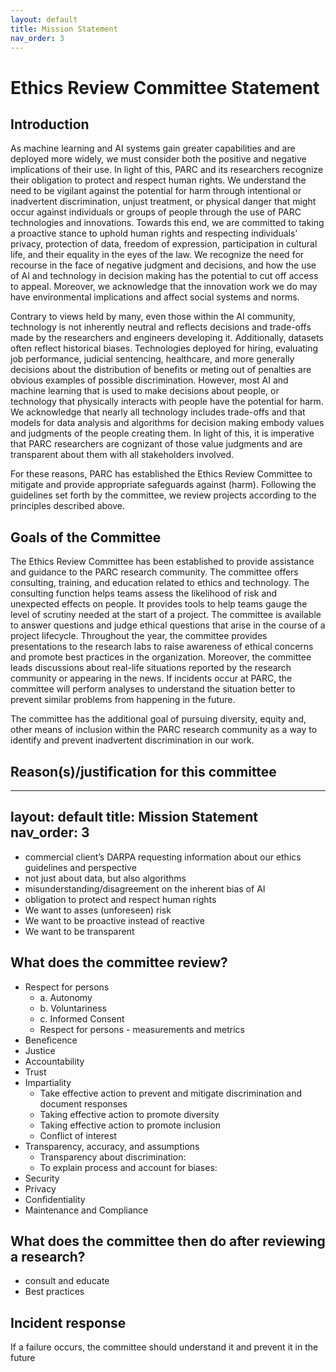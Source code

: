 ```yaml
---
layout: default
title: Mission Statement
nav_order: 3
---
```

# Ethics Review Committee Statement

## Introduction

As machine learning and AI systems gain greater capabilities and are deployed more widely, we must consider both the positive and negative implications of their use. In light of this, PARC and its researchers recognize their obligation to protect and respect human rights. We understand the need to be vigilant against the potential for harm through intentional or inadvertent discrimination, unjust treatment, or physical danger that might occur against individuals or groups of people through the use of PARC technologies and innovations. Towards this end, we are committed to taking a proactive stance to uphold human rights and respecting individuals' privacy, protection of data, freedom of expression, participation in cultural life, and their equality in the eyes of the law. We recognize the need for recourse in the face of negative judgment and decisions, and how the use of AI and technology in decision making has the potential to cut off access to appeal. Moreover, we acknowledge that the innovation work we do may have environmental implications and affect social systems and norms.

Contrary to views held by many, even those within the AI community, technology is not inherently neutral and reflects decisions and trade-offs made by the researchers and engineers developing it. Additionally, datasets often reflect historical biases. Technologies deployed for hiring, evaluating job performance, judicial sentencing, healthcare, and more generally decisions about the distribution of benefits or meting out of penalties are obvious examples of possible discrimination. However, most AI and machine learning that is used to make decisions about people, or technology that physically interacts with people have the potential for harm. We acknowledge that nearly all technology includes trade-offs and that models for data analysis and algorithms for decision making embody values and judgments of the people creating them. In light of this, it is imperative that PARC researchers are cognizant of those value judgments and are transparent about them with all stakeholders involved.

For these reasons, PARC has established the Ethics Review Committee to mitigate and provide appropriate safeguards against (harm). Following the guidelines set forth by the committee, we review projects according to the principles described above.

## Goals of the Committee

The Ethics Review Committee has been established to provide assistance and guidance to the PARC research community. The committee offers consulting, training, and education related to ethics and technology. The consulting function helps teams assess the likelihood of risk and unexpected effects on people. It provides tools to help teams gauge the level of scrutiny needed at the start of a project. The committee is available to answer questions and judge ethical questions that arise in the course of a project lifecycle. Throughout the year, the committee provides presentations to the research labs to raise awareness of ethical concerns and promote best practices in the organization. Moreover, the committee leads discussions about real-life situations reported by the research community or appearing in the news. If incidents occur at PARC, the committee will perform analyses to understand the situation better to prevent similar problems from happening in the future.

The committee has the additional goal of pursuing diversity, equity and, other means of inclusion within the PARC research community as a way to identify and prevent inadvertent discrimination in our work.

## Reason(s)/justification for this committee
---
layout: default
title: Mission Statement
nav_order: 3
---
- commercial client’s DARPA requesting information about our ethics guidelines and perspective
- not just about data, but also algorithms
- misunderstanding/disagreement on the inherent bias of AI
- obligation to protect and respect human rights
- We want to asses (unforeseen) risk
- We want to be proactive instead of reactive
- We want to be transparent

## What does the committee review?

- Respect for persons
  - a. Autonomy
  - b. Voluntariness
  - c. Informed Consent
  - Respect for persons - measurements and metrics
- Beneficence
- Justice
- Accountability
- Trust
- Impartiality
  - Take effective action to prevent and mitigate discrimination and document responses
  - Taking effective action to promote diversity
  - Taking effective action to promote inclusion
  - Conflict of interest
- Transparency, accuracy, and assumptions
  - Transparency about discrimination:
  - To explain process and account for biases:
- Security
- Privacy
- Confidentiality
- Maintenance and Compliance

## What does the committee then do after reviewing a research?

- consult and educate
- Best practices

## Incident response
If a failure occurs, the committee should understand it and prevent it in the future
